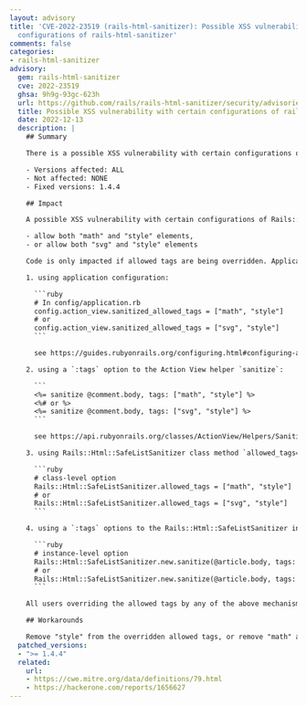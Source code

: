```yaml
---
layout: advisory
title: 'CVE-2022-23519 (rails-html-sanitizer): Possible XSS vulnerability with certain
  configurations of rails-html-sanitizer'
comments: false
categories:
- rails-html-sanitizer
advisory:
  gem: rails-html-sanitizer
  cve: 2022-23519
  ghsa: 9h9g-93gc-623h
  url: https://github.com/rails/rails-html-sanitizer/security/advisories/GHSA-9h9g-93gc-623h
  title: Possible XSS vulnerability with certain configurations of rails-html-sanitizer
  date: 2022-12-13
  description: |
    ## Summary

    There is a possible XSS vulnerability with certain configurations of Rails::Html::Sanitizer.

    - Versions affected: ALL
    - Not affected: NONE
    - Fixed versions: 1.4.4

    ## Impact

    A possible XSS vulnerability with certain configurations of Rails::Html::Sanitizer may allow an attacker to inject content if the application developer has overridden the sanitizer's allowed tags in either of the following ways:

    - allow both "math" and "style" elements,
    - or allow both "svg" and "style" elements

    Code is only impacted if allowed tags are being overridden. Applications may be doing this in four different ways:

    1. using application configuration:

      ```ruby
      # In config/application.rb
      config.action_view.sanitized_allowed_tags = ["math", "style"]
      # or
      config.action_view.sanitized_allowed_tags = ["svg", "style"]
      ```

      see https://guides.rubyonrails.org/configuring.html#configuring-action-view

    2. using a `:tags` option to the Action View helper `sanitize`:

      ```
      <%= sanitize @comment.body, tags: ["math", "style"] %>
      <%# or %>
      <%= sanitize @comment.body, tags: ["svg", "style"] %>
      ```

      see https://api.rubyonrails.org/classes/ActionView/Helpers/SanitizeHelper.html#method-i-sanitize

    3. using Rails::Html::SafeListSanitizer class method `allowed_tags=`:

      ```ruby
      # class-level option
      Rails::Html::SafeListSanitizer.allowed_tags = ["math", "style"]
      # or
      Rails::Html::SafeListSanitizer.allowed_tags = ["svg", "style"]
      ```

    4. using a `:tags` options to the Rails::Html::SafeListSanitizer instance method `sanitize`:

      ```ruby
      # instance-level option
      Rails::Html::SafeListSanitizer.new.sanitize(@article.body, tags: ["math", "style"])
      # or
      Rails::Html::SafeListSanitizer.new.sanitize(@article.body, tags: ["svg", "style"])
      ```

    All users overriding the allowed tags by any of the above mechanisms to include (("math" or "svg") and "style") should either upgrade or use one of the workarounds immediately.

    ## Workarounds

    Remove "style" from the overridden allowed tags, or remove "math" and "svg" from the overridden allowed tags.
  patched_versions:
  - ">= 1.4.4"
  related:
    url:
    - https://cwe.mitre.org/data/definitions/79.html
    - https://hackerone.com/reports/1656627
---
```

